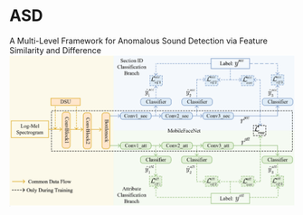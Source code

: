 # ASD
A Multi-Level Framework for Anomalous Sound Detection via Feature Similarity and Difference
<img src="./overall.png">

